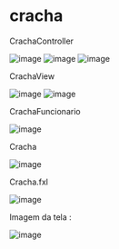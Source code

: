# cracha

CrachaController

![image](https://github.com/mariadutra19/cracha/assets/156721876/a09c2294-3ddf-4ce7-9b4e-00e7922d9c36)
![image](https://github.com/mariadutra19/cracha/assets/156721876/76f9ce5b-c379-4e8d-8dfd-53163554c2a7)
![image](https://github.com/mariadutra19/cracha/assets/156721876/588bf683-4330-4a4d-9bf4-60767e07feb1)


CrachaView


![image](https://github.com/mariadutra19/cracha/assets/156721876/6e492c83-d6a4-4df5-93fe-16849d32a6ed)
![image](https://github.com/mariadutra19/cracha/assets/156721876/063b8c44-a606-4e38-b8cb-70f3af1b6ade)


CrachaFuncionario



![image](https://github.com/mariadutra19/cracha/assets/156721876/18898b45-ea0a-4d83-bd24-a152fa5ab263)


Cracha


![image](https://github.com/mariadutra19/cracha/assets/156721876/9bddb87a-b46d-45b4-b6c7-e126c777272d)


Cracha.fxl



![image](https://github.com/mariadutra19/cracha/assets/156721876/caffe48e-5773-41fe-ad41-7582e46b4b6b)


Imagem da tela : 



![image](https://github.com/mariadutra19/cracha/assets/156721876/ce945d65-cbd5-429b-8a52-47fb62396f0b)

